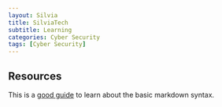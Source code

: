 ```yaml
---
layout: Silvia
title: SilviaTech
subtitle: Learning
categories: Cyber Security
tags: [Cyber Security]
---
```


## Resources

This is a [good guide](https://www.markdownguide.org/basic-syntax/) to learn about the basic markdown syntax.
